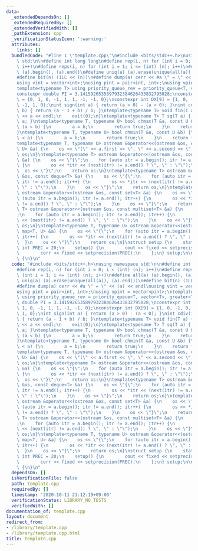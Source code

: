 ```yaml
---
data:
  _extendedDependsOn: []
  _extendedRequiredBy: []
  _extendedVerifiedWith: []
  _pathExtension: cpp
  _verificationStatusIcon: ':warning:'
  attributes:
    links: []
  bundledCode: "#line 1 \"template.cpp\"\n#include <bits/stdc++.h>\nusing namespace\
    \ std;\n\n#define int long long\n#define rep(i, n) for (int i = 0; i < (int) (n);\
    \ i++)\n#define reps(i, n) for (int i = 1; i <= (int) (n); i++)\n#define all(a)\
    \ (a).begin(), (a).end()\n#define uniq(a) (a).erase(unique(all(a)), (a).end())\n\
    #define bit(n) (1LL << (n))\n#define dump(a) cerr << #a \" = \" << (a) << endl\n\
    using vint = vector<int>;\nusing pint = pair<int, int>;\nusing vpint = vector<pint>;\n\
    template<typename T> using priority_queue_rev = priority_queue<T, vector<T>, greater<T>>;\n\
    constexpr double PI = 3.1415926535897932384626433832795028;\nconstexpr int DY[9]\
    \ = {0, 1, 0, -1, 1, 1, -1, -1, 0};\nconstexpr int DX[9] = {1, 0, -1, 0, 1, -1,\
    \ -1, 1, 0};\nint sign(int a) { return (a > 0) - (a < 0); }\nint cdiv(int a, int\
    \ b) { return (a - 1 + b) / b; }\ntemplate<typename T> void fin(T a) {\n    cout\
    \ << a << endl;\n    exit(0);\n}\ntemplate<typename T> T sq(T a) { return a *\
    \ a; }\ntemplate<typename T, typename U> bool chmax(T &a, const U &b) {\n    if\
    \ (a < b) {\n        a = b;\n        return true;\n    }\n    return false;\n\
    }\ntemplate<typename T, typename U> bool chmin(T &a, const U &b) {\n    if (b\
    \ < a) {\n        a = b;\n        return true;\n    }\n    return false;\n}\n\
    template<typename T, typename U> ostream &operator<<(ostream &os, const pair<T,\
    \ U> &a) {\n    os << \"(\" << a.first << \", \" << a.second << \")\";\n    return\
    \ os;\n}\ntemplate<typename T> ostream &operator<<(ostream &os, const vector<T>\
    \ &a) {\n    os << \"{\";\n    for (auto itr = a.begin(); itr != a.end(); itr++)\
    \ {\n        os << *itr << (next(itr) != a.end() ? \", \" : \"\");\n    }\n  \
    \  os << \"}\";\n    return os;\n}\ntemplate<typename T> ostream &operator<<(ostream\
    \ &os, const deque<T> &a) {\n    os << \"{\";\n    for (auto itr = a.begin();\
    \ itr != a.end(); itr++) {\n        os << *itr << (next(itr) != a.end() ? \",\
    \ \" : \"\");\n    }\n    os << \"}\";\n    return os;\n}\ntemplate<typename T>\
    \ ostream &operator<<(ostream &os, const set<T> &a) {\n    os << \"{\";\n    for\
    \ (auto itr = a.begin(); itr != a.end(); itr++) {\n        os << *itr << (next(itr)\
    \ != a.end() ? \", \" : \"\");\n    }\n    os << \"}\";\n    return os;\n}\ntemplate<typename\
    \ T> ostream &operator<<(ostream &os, const multiset<T> &a) {\n    os << \"{\"\
    ;\n    for (auto itr = a.begin(); itr != a.end(); itr++) {\n        os << *itr\
    \ << (next(itr) != a.end() ? \", \" : \"\");\n    }\n    os << \"}\";\n    return\
    \ os;\n}\ntemplate<typename T, typename U> ostream &operator<<(ostream &os, const\
    \ map<T, U> &a) {\n    os << \"{\";\n    for (auto itr = a.begin(); itr != a.end();\
    \ itr++) {\n        os << *itr << (next(itr) != a.end() ? \", \" : \"\");\n  \
    \  }\n    os << \"}\";\n    return os;\n}\nstruct setup {\n    static constexpr\
    \ int PREC = 20;\n    setup() {\n        cout << fixed << setprecision(PREC);\n\
    \        cerr << fixed << setprecision(PREC);\n    };\n} setup;\n\nsigned main()\
    \ {\n}\n"
  code: "#include <bits/stdc++.h>\nusing namespace std;\n\n#define int long long\n\
    #define rep(i, n) for (int i = 0; i < (int) (n); i++)\n#define reps(i, n) for\
    \ (int i = 1; i <= (int) (n); i++)\n#define all(a) (a).begin(), (a).end()\n#define\
    \ uniq(a) (a).erase(unique(all(a)), (a).end())\n#define bit(n) (1LL << (n))\n\
    #define dump(a) cerr << #a \" = \" << (a) << endl\nusing vint = vector<int>;\n\
    using pint = pair<int, int>;\nusing vpint = vector<pint>;\ntemplate<typename T>\
    \ using priority_queue_rev = priority_queue<T, vector<T>, greater<T>>;\nconstexpr\
    \ double PI = 3.1415926535897932384626433832795028;\nconstexpr int DY[9] = {0,\
    \ 1, 0, -1, 1, 1, -1, -1, 0};\nconstexpr int DX[9] = {1, 0, -1, 0, 1, -1, -1,\
    \ 1, 0};\nint sign(int a) { return (a > 0) - (a < 0); }\nint cdiv(int a, int b)\
    \ { return (a - 1 + b) / b; }\ntemplate<typename T> void fin(T a) {\n    cout\
    \ << a << endl;\n    exit(0);\n}\ntemplate<typename T> T sq(T a) { return a *\
    \ a; }\ntemplate<typename T, typename U> bool chmax(T &a, const U &b) {\n    if\
    \ (a < b) {\n        a = b;\n        return true;\n    }\n    return false;\n\
    }\ntemplate<typename T, typename U> bool chmin(T &a, const U &b) {\n    if (b\
    \ < a) {\n        a = b;\n        return true;\n    }\n    return false;\n}\n\
    template<typename T, typename U> ostream &operator<<(ostream &os, const pair<T,\
    \ U> &a) {\n    os << \"(\" << a.first << \", \" << a.second << \")\";\n    return\
    \ os;\n}\ntemplate<typename T> ostream &operator<<(ostream &os, const vector<T>\
    \ &a) {\n    os << \"{\";\n    for (auto itr = a.begin(); itr != a.end(); itr++)\
    \ {\n        os << *itr << (next(itr) != a.end() ? \", \" : \"\");\n    }\n  \
    \  os << \"}\";\n    return os;\n}\ntemplate<typename T> ostream &operator<<(ostream\
    \ &os, const deque<T> &a) {\n    os << \"{\";\n    for (auto itr = a.begin();\
    \ itr != a.end(); itr++) {\n        os << *itr << (next(itr) != a.end() ? \",\
    \ \" : \"\");\n    }\n    os << \"}\";\n    return os;\n}\ntemplate<typename T>\
    \ ostream &operator<<(ostream &os, const set<T> &a) {\n    os << \"{\";\n    for\
    \ (auto itr = a.begin(); itr != a.end(); itr++) {\n        os << *itr << (next(itr)\
    \ != a.end() ? \", \" : \"\");\n    }\n    os << \"}\";\n    return os;\n}\ntemplate<typename\
    \ T> ostream &operator<<(ostream &os, const multiset<T> &a) {\n    os << \"{\"\
    ;\n    for (auto itr = a.begin(); itr != a.end(); itr++) {\n        os << *itr\
    \ << (next(itr) != a.end() ? \", \" : \"\");\n    }\n    os << \"}\";\n    return\
    \ os;\n}\ntemplate<typename T, typename U> ostream &operator<<(ostream &os, const\
    \ map<T, U> &a) {\n    os << \"{\";\n    for (auto itr = a.begin(); itr != a.end();\
    \ itr++) {\n        os << *itr << (next(itr) != a.end() ? \", \" : \"\");\n  \
    \  }\n    os << \"}\";\n    return os;\n}\nstruct setup {\n    static constexpr\
    \ int PREC = 20;\n    setup() {\n        cout << fixed << setprecision(PREC);\n\
    \        cerr << fixed << setprecision(PREC);\n    };\n} setup;\n\nsigned main()\
    \ {\n}\n"
  dependsOn: []
  isVerificationFile: false
  path: template.cpp
  requiredBy: []
  timestamp: '2020-10-11 21:12:19+09:00'
  verificationStatus: LIBRARY_NO_TESTS
  verifiedWith: []
documentation_of: template.cpp
layout: document
redirect_from:
- /library/template.cpp
- /library/template.cpp.html
title: template.cpp
---
```

